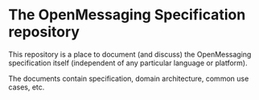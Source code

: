 # The OpenMessaging Specification repository

This repository is a place to document (and discuss) the OpenMessaging specification itself (independent of any particular language or platform).

The documents contain specification, domain architecture, common use cases, etc.
